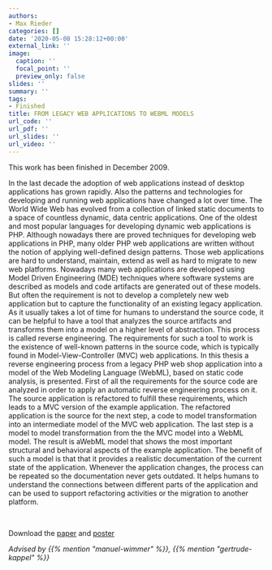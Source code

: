 ```yaml
---
authors:
- Max Rieder
categories: []
date: '2020-05-08 15:28:12+00:00'
external_link: ''
image:
  caption: ''
  focal_point: ''
  preview_only: false
slides: ''
summary: ''
tags:
- Finished
title: FROM LEGACY WEB APPLICATIONS TO WEBML MODELS
url_code: ''
url_pdf: ''
url_slides: ''
url_video: ''
---
```


This work has been finished in December 2009.

In the last decade the adoption of web applications instead of desktop applications has grown rapidly. Also the patterns and technologies for developing and running web applications have changed a lot over time. The World Wide Web has evolved from a collection of linked static documents to a space of countless dynamic, data centric applications. One of the oldest and most popular languages for developing dynamic web applications is PHP. Although nowadays there are proved techniques for developing web applications in PHP, many older PHP web applications are written without the notion of applying well-defined design patterns. Those web applications are hard to understand, maintain, extend as well as hard to migrate to new web platforms. Nowadays many web applications are developed using Model Driven Engineering (MDE) techniques where software systems are described as models and code artifacts are generated out of these models. But often the requirement is not to develop a completely new web application but to capture the functionality of an existing legacy application. As it usually takes a lot of time for humans to understand the source code, it can be helpful to have a tool that analyzes the source artifacts and transforms them into a model on a higher level of abstraction. This process is called reverse engineering. The requirements for such a tool to work is the existence of well-known patterns in the source code, which is typically found in Model-View-Controller (MVC) web applications. In this thesis a reverse engineering process from a legacy PHP web shop application into a model of the Web Modeling Language (WebML), based on static code analysis, is presented. First of all the requirements for the source code are analyzed in order to apply an automatic reverse engineering process on it. The source application is refactored to fulfill these requirements, which leads to a MVC version of the example application. The refactored application is the source for the next step, a code to model transformation into an intermediate model of the MVC web application. The last step is a model to model transformation from the the MVC model into a WebML model. The result is aWebML model that shows the most important structural and behavioral aspects of the example application. The benefit of such a model is that that it provides a realistic documentation of the current state of the application. Whenever the application changes, the process can be repeated so the documentation never gets outdated. It helps humans to understand the connections between different parts of the application and can be used to support refactoring activities or the migration to another platform.

&nbsp;

 Download the [paper](https://www.big.tuwien.ac.at/app/uploads/2016/10/Rieder_paper.pdf) and [poster](https://www.big.tuwien.ac.at/app/uploads/2016/10/Rieder_poster.pdf)

*Advised by {{% mention "manuel-wimmer" %}}, {{% mention "gertrude-kappel" %}}*